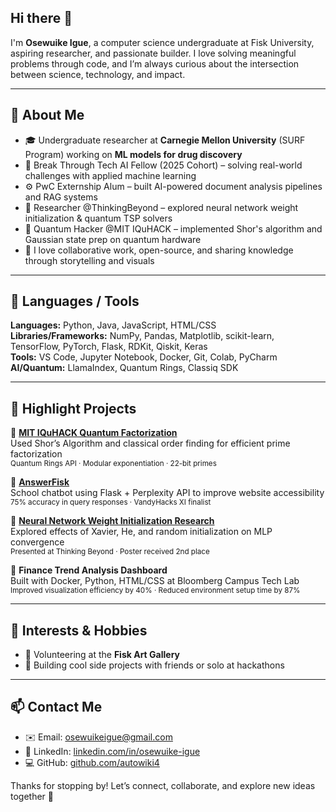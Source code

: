 ## Hi there 👋

I'm **Osewuike Igue**, a computer science undergraduate at Fisk University, aspiring researcher, and passionate builder. I love solving meaningful problems through code, and I’m always curious about the intersection between science, technology, and impact.

---

## 🚀 About Me

- 🎓 Undergraduate researcher at **Carnegie Mellon University** (SURF Program) working on **ML models for drug discovery**
- 🤖 Break Through Tech AI Fellow (2025 Cohort) – solving real-world challenges with applied machine learning
- ⚙️ PwC Externship Alum – built AI-powered document analysis pipelines and RAG systems
- 🧠 Researcher @ThinkingBeyond – explored neural network weight initialization & quantum TSP solvers
- 🧪 Quantum Hacker @MIT IQuHACK – implemented Shor's algorithm and Gaussian state prep on quantum hardware
- 💬 I love collaborative work, open-source, and sharing knowledge through storytelling and visuals

---

## 🧰 Languages / Tools

**Languages:** Python, Java, JavaScript, HTML/CSS  
**Libraries/Frameworks:** NumPy, Pandas, Matplotlib, scikit-learn, TensorFlow, PyTorch, Flask, RDKit, Qiskit, Keras  
**Tools:** VS Code, Jupyter Notebook, Docker, Git, Colab, PyCharm  
**AI/Quantum:** LlamaIndex, Quantum Rings, Classiq SDK

---

## 🧪 Highlight Projects

🔹 **[MIT IQuHACK Quantum Factorization](https://github.com/autowiki4/MIT-IQuHacks-Quantum-Factorization.git)**  
Used Shor’s Algorithm and classical order finding for efficient prime factorization  
<sub>Quantum Rings API · Modular exponentiation · 22-bit primes</sub>

🔹 **[AnswerFisk](https://github.com/manojbagale/AnswerFisk.git)**  
School chatbot using Flask + Perplexity API to improve website accessibility  
<sub>75% accuracy in query responses · VandyHacks XI finalist</sub>

🔹 **[Neural Network Weight Initialization Research](https://github.com/autowiki4)**  
Explored effects of Xavier, He, and random initialization on MLP convergence  
<sub>Presented at Thinking Beyond · Poster received 2nd place</sub>

🔹 **Finance Trend Analysis Dashboard**  
Built with Docker, Python, HTML/CSS at Bloomberg Campus Tech Lab  
<sub>Improved visualization efficiency by 40% · Reduced environment setup time by 87%</sub>

---

## 🎯 Interests & Hobbies

- 🎨 Volunteering at the **Fisk Art Gallery**
- 🚀 Building cool side projects with friends or solo at hackathons

---

## 📫 Contact Me

- ✉️ Email: [osewuikeigue@gmail.com](mailto:osewuikeigue@gmail.com)
- 🔗 LinkedIn: [linkedin.com/in/osewuike-igue](https://linkedin.com/in/osewuike-igue)
- 💻 GitHub: [github.com/autowiki4](https://github.com/autowiki4)

Thanks for stopping by! Let’s connect, collaborate, and explore new ideas together 🌟
